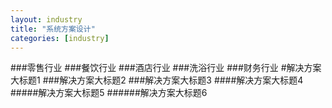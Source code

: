 ```yaml
---
layout: industry
title: "系统方案设计"
categories: [industry]
---
```

###零售行业
###餐饮行业
###酒店行业
###洗浴行业
###财务行业
#解决方案大标题1
###解决方案大标题2
###解决方案大标题3
####解决方案大标题4
#####解决方案大标题5
######解决方案大标题6